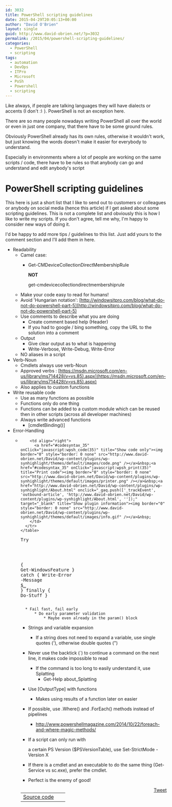 ```yaml
---
id: 3032
title: PowerShell scripting guidelines
date: 2015-04-29T20:05:13+00:00
author: "David O'Brien"
layout: single
guid: http://www.david-obrien.net/?p=3032
permalink: /2015/04/powershell-scripting-guidelines/
categories:
  - PowerShell
  - scripting
tags:
  - automation
  - DevOps
  - ITPro
  - Microsoft
  - PoSh
  - Powershell
  - scripting
---
```

Like always, if people are talking languages they will have dialects or accents (I don't  <img src="http://www.david-obrien.net/David/wp-includes/images/smilies/simple-smile.png" alt=":)" class="wp-smiley" style="height: 1em; max-height: 1em;" />). PowerShell is not an exception here.
  
There are so many people nowadays writing PowerShell all over the world or even in just one company, that there have to be some ground rules.

Obviously PowerShell already has its own rules, otherwise it wouldn't work, but just knowing the words doesn't make it easier for everybody to understand.

Especially in environments where a lot of people are working on the same scripts / code, there have to be rules so that anybody can go and understand and edit anybody's script

# PowerShell scripting guidelines

This here is just a short list that I like to send out to customers or colleagues or anybody on social media (hence this article) if I get asked about some scripting guidelines. This is not a complete list and obviously this is how I like to write my scripts. If you don't agree, tell me why, I'm happy to consider new ways of doing it.

I'd be happy to add more tips / guidelines to this list. Just add yours to the comment section and I'll add them in here.

  * Readability 
      * Camel case: 
          * Get-CMDeviceCollectionDirectMembershipRule
  
            **NOT**
  
            get-cmdevicecollectiondirectmembershiprule
      * Make your code easy to read for humans!
      * Avoid 'Hungarian notation': [http://windowsitpro.com/blog/what-do-not-do-powershell-part-5](http://windowsitpro.com/blog/what-do-not-do-powershell-part-5)
      * Use comments to describe what you are doing 
          * Create comment based help (Header)
          * If you had to google / bing something, copy the URL to the solution into a comment
      * Output 
          * Give clear output as to what is happening
          * Write-Verbose, Write-Debug, Write-Error
      * NO aliases in a script
  * Verb-Noun 
      * Cmdlets always use verb-Noun
      * Approved verbs : [https://msdn.microsoft.com/en-us/library/ms714428(v=vs.85).aspx](https://msdn.microsoft.com/en-us/library/ms714428(v=vs.85).aspx)
      * Also applies to custom functions
  * Write reusable code 
      * Use as many functions as possible
      * Functions only do one thing
      * Functions can be added to a custom module which can be reused then in other scripts (across all developer machines)
      * Always write advanced functions 
          * [cmdletBinding()]
  * Error-Handling 
      * <div id="wpshdo_35" class="wp-synhighlighter-outer">
          <div id="wpshdt_35" class="wp-synhighlighter-expanded">
            <table border="0" width="100%">
              <tr>
                <td align="left" width="80%">
                  <a name="#codesyntax_35"></a><a id="wpshat_35" class="wp-synhighlighter-title" href="#codesyntax_35"  onClick="javascript:wpsh_toggleBlock(35)" title="Click to show/hide code block">Source code</a>
                </td>
                
                <td align="right">
                  <a href="#codesyntax_35" onClick="javascript:wpsh_code(35)" title="Show code only"><img border="0" style="border: 0 none" src="http://www.david-obrien.net/David/wp-content/plugins/wp-synhighlight/themes/default/images/code.png" /></a>&nbsp;<a href="#codesyntax_35" onClick="javascript:wpsh_print(35)" title="Print code"><img border="0" style="border: 0 none" src="http://www.david-obrien.net/David/wp-content/plugins/wp-synhighlight/themes/default/images/printer.png" /></a>&nbsp;<a href="http://www.david-obrien.net/David/wp-content/plugins/wp-synhighlight/About.html" onclick="_gaq.push(['_trackEvent', 'outbound-article', 'http://www.david-obrien.net/David/wp-content/plugins/wp-synhighlight/About.html', '']);" target="_blank" title="Show plugin information"><img border="0" style="border: 0 none" src="http://www.david-obrien.net/David/wp-content/plugins/wp-synhighlight/themes/default/images/info.gif" /></a>&nbsp;
                </td>
              </tr>
            </table>
          </div>
          
          <div id="wpshdi_35" class="wp-synhighlighter-inner" style="display: block;">
            <pre class="powershell" style="font-family:monospace;">Try
<span class="br0">&#123;</span>
Get<span class="sy0">-</span>WindowsFeature 
<span class="br0">&#125;</span>
catch 
<span class="br0">&#123;</span>
<span class="kw1">Write-Error</span> <span class="kw5">-Message</span> <a href="about:blank"><span class="kw6">$_</span></a> 
<span class="br0">&#125;</span>
finally 
<span class="br0">&#123;</span>
Do<span class="sy0">-</span>Stuff 
<span class="br0">&#125;</span></pre>
          </div>
        </div>
    
      * Fail fast, fail early 
          * Do early parameter validation 
              * Maybe even already in the param() block
  * Strings and variable expansion 
      * If a string does not need to expand a variable, use single quotes ('), otherwise double quotes (")
  * Never use the backtick (\`) to continue a command on the next line, it makes code impossible to read 
      * If the command is too long to easily understand it, use Splatting 
          * Get-Help about_Splatting
  * Use [OutputType] with functions 
      * Makes using results of a function later on easier
  * If possible, use .Where() and .ForEach() methods instead of pipelines 
      * <a href="http://www.powershellmagazine.com/2014/10/22/foreach-and-where-magic-methods/" onclick="_gaq.push(['_trackEvent', 'outbound-article', 'http://www.powershellmagazine.com/2014/10/22/foreach-and-where-magic-methods/', 'http://www.powershellmagazine.com/2014/10/22/foreach-and-where-magic-methods/']);" >http://www.powershellmagazine.com/2014/10/22/foreach-and-where-magic-methods/</a>
  * If a script can only run with
  
    a certain PS Version ($PSVersionTable), use Set-StrictMode -Version X
  * If there is a cmdlet and an executable to do the same thing (Get-Service vs sc.exe), prefer the cmdlet.
  * Perfect is the enemy of good!

<div style="float: right; margin-left: 10px;">
  <a href="https://twitter.com/share" onclick="_gaq.push(['_trackEvent', 'outbound-article', 'https://twitter.com/share', 'Tweet']);" class="twitter-share-button" data-hashtags="automation,DevOps,ITPro,Microsoft,PoSh,Powershell,scripting" data-count="vertical" data-url="http://www.david-obrien.net/2015/04/powershell-scripting-guidelines/">Tweet</a>
</div>


